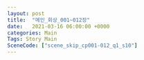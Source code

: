 ```yaml
---
layout: post
title:  "메인_회상_001~012장"
date:   2021-03-16 06:00:00 +0000
categories: Main
Tags: Story Main
SceneCode: ["scene_skip_cp001-012_q1_s10"]
---
```

